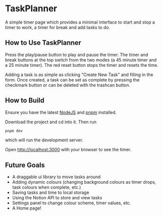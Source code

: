 
# TaskPlanner

A simple timer page which provides a minimal interface to start and stop a timer to work, a timer for break and add tasks to do.

## How to Use TaskPlanner

Press the play/pause button to play and pause the timer. The timer and break buttons at the top switch from the two modes (a 45 minute timer and a 25 minute timer). The red reset button stops the timer and resets the time.

Adding a task is as simple as clicking "Create New Task" and filling in the form. Once created, a task can be set as complete by pressing the checkmark button or can be deleted with the trashcan button. 

## How to Build

Ensure you have the latest [NodeJS](https://nodejs.org/en/) and [pnpm](https://pnpm.io/installation) installed.

Download the project and cd into it. Then run

```bash
pnpm dev
```

which will run the development server.

Open [http://localhost:3000](http://localhost:3000) with your browser to see the timer.


## Future Goals
- A draggable ui library to move tasks around
- Adding dynamic colours (changing background colours as timer drops, task colours when complete, etc.)
- Saving tasks and time to local storage
- Using the Notion API to store and view tasks 
- Settings panel to change colour scheme, timer values, etc.
- A Home page!
